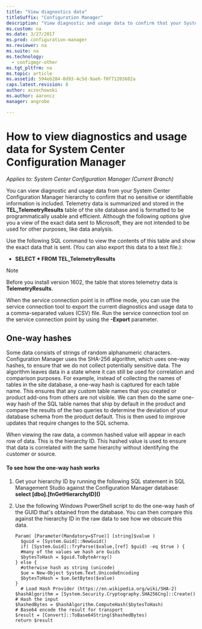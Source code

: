 ```yaml
---
title: "View diagnostics data"
titleSuffix: "Configuration Manager"
description: "View diagnostic and usage data to confirm that your System Center Configuration Manager hierarchy contains no sensitive information."
ms.custom: na
ms.date: 3/27/2017
ms.prod: configuration-manager
ms.reviewer: na
ms.suite: na
ms.technology:
  - configmgr-other
ms.tgt_pltfrm: na
ms.topic: article
ms.assetid: 594eb284-0d93-4c5d-9ae6-f0f71203682a
caps.latest.revision: 8
author: aczechowski
ms.author: aaroncz
manager: angrobe

---
```

# How to view diagnostics and usage data for System Center Configuration Manager

*Applies to: System Center Configuration Manager (Current Branch)*

You can view diagnostic and usage data from your System Center Configuration Manager hierarchy to confirm that no sensitive or identifiable information is included. Telemetry data is summarized and stored in the **TEL_TelemetryResults** table of the site database and is formatted to be programmatically usable and efficient. Although the following options give you a view of the exact data sent to Microsoft, they are not intended to be used for other purposes, like data analysis.  

Use the following SQL command to view the contents of this table and show the exact data that is sent. (You can also export this data to a text file.):  

-   **SELECT \* FROM TEL_TelemetryResults**  

> [!NOTE]  
>  Before you install version 1602, the table that stores telemetry data is **TelemetryResults**.  

When the service connection point is in offline mode, you can use the service connection tool to export the current diagnostics and usage data to a comma-separated values (CSV) file. Run the service connection tool on the service connection point by using the **-Export** parameter.  

##  <a name="bkmk_hashes"></a> One-way hashes  
Some data consists of strings of random alphanumeric characters. Configuration Manager uses the SHA-256 algorithm, which uses one-way hashes, to ensure that we do not collect potentially sensitive data. The algorithm leaves data in a state where it can still be used for correlation and comparison purposes. For example, instead of collecting the names of tables in the site database, a one-way hash is captured for each table name. This ensures that any custom table names that you created or product add-ons from others are not visible. We can then do the same one-way hash of the SQL table names that ship by default in the product and compare the results of the two queries to determine the deviation of your database schema from the product default. This is then used to improve updates that require changes to the SQL schema.  

When viewing the raw data, a common hashed value will appear in each row of data. This is the hierarchy ID. This hashed value is used to ensure that data is correlated with the same hierarchy without identifying the customer or source.  

#### To see how the one-way hash works  

1.  Get your hierarchy ID by running the following SQL statement in SQL Management Studio against the Configuration Manager database: **select [dbo].[fnGetHierarchyID]\(\)**  

2.  Use the following Windows PowerShell script to do the one-way hash of the GUID that's obtained from the database. You can then compare this against the hierarchy ID in the raw data to see how we obscure this data.  

    ```  
    Param( [Parameter(Mandatory=$True)] [string]$value )  
      $guid = [System.Guid]::NewGuid()  
      if( [System.Guid]::TryParse($value,[ref] $guid) -eq $true ) {  
      #many of the values we hash are Guids  
      $bytesToHash = $guid.ToByteArray()  
    } else {  
      #otherwise hash as string (unicode)  
      $ue = New-Object System.Text.UnicodeEncoding  
      $bytesToHash = $ue.GetBytes($value)   
    }  
      # Load Hash Provider (https://en.wikipedia.org/wiki/SHA-2)   
    $hashAlgorithm = [System.Security.Cryptography.SHA256Cng]::Create()    
    # Hash the input   
    $hashedBytes = $hashAlgorithm.ComputeHash($bytesToHash)              
    # Base64 encode the result for transport   
    $result = [Convert]::ToBase64String($hashedBytes)    
    return $result   
    ```  
